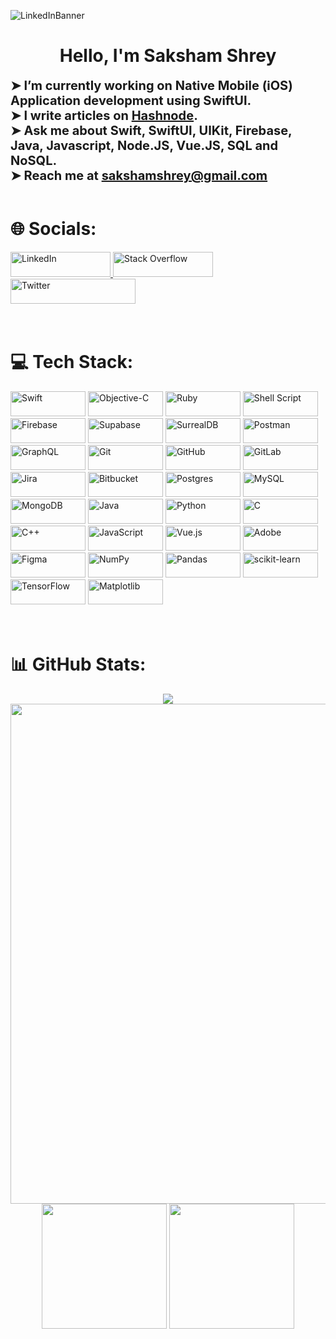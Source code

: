 ![LinkedInBanner](https://github.com/user-attachments/assets/bf3db4d1-454c-40c7-9794-72a188b51744)



<h1 align="center">Hello, I'm Saksham Shrey</h1>


<div style="font-size: 20px;">
  <strong>➤ I’m currently working on Native Mobile (iOS) Application development using SwiftUI.</strong>  
  <br>
  <strong>➤ I write articles on <a href="https://sakshamshrey.hashnode.dev/">Hashnode</a>.</strong>  
  <br>
  <strong>➤ Ask me about Swift, SwiftUI, UIKit, Firebase, Java, Javascript, Node.JS, Vue.JS, SQL and NoSQL.</strong>  
  <br>
  <strong>➤ Reach me at <a href="mailto:sakshamshrey@gmail.com">sakshamshrey@gmail.com</a></strong>
</div>

<br>


# 🌐 Socials:
<div>
<a href="https://linkedin.com/in/saksham-shrey">
  <img src="https://img.shields.io/badge/LinkedIn-%230077B5.svg?logo=linkedin&logoColor=white&style=plastic" alt="LinkedIn" height="40" width="160">
</a>
<a href="https://stackoverflow.com/users/20044326">
  <img src="https://img.shields.io/badge/-Stackoverflow-FE7A16?logo=stack-overflow&logoColor=white&style=plastic" alt="Stack Overflow" height="40" width="160">
</a>
<img src="https://img.shields.io/twitter/follow/SakshamShrey?logo=X&logoColor=white&label=%40SakshamShrey&labelColor=black&color=black&style=plastic" alt="Twitter" height="40" width="200">
</div>

<br>
<br>




# 💻 Tech Stack:
<div>
    <img src="https://img.shields.io/badge/swift-F54A2A?style=flat&logo=swift&logoColor=white" alt="Swift" height="40" width="120">
    <img src="https://img.shields.io/badge/OBJECTIVE--C-%233A95E3.svg?style=flat&logo=apple&logoColor=white" alt="Objective-C" height="40" width="120">
    <img src="https://img.shields.io/badge/ruby-%23CC342D.svg?style=flat&logo=ruby&logoColor=white" alt="Ruby" height="40" width="120">
    <img src="https://img.shields.io/badge/shell_script-%23121011.svg?style=flat&logo=gnu-bash&logoColor=white" alt="Shell Script" height="40" width="120">
    <img src="https://img.shields.io/badge/firebase-a08021?style=flat&logo=firebase&logoColor=ffcd34" alt="Firebase" height="40" width="120">
    <img src="https://img.shields.io/badge/Supabase-3ECF8E?style=flat&logo=supabase&logoColor=white" alt="Supabase" height="40" width="120">
    <img src="https://img.shields.io/badge/SurrealDB-FF00A0?style=flat&logo=surrealdb&logoColor=white" alt="SurrealDB" height="40" width="120">
    <img src="https://img.shields.io/badge/Postman-FF6C37?style=flat&logo=postman&logoColor=white" alt="Postman" height="40" width="120">
    <img src="https://img.shields.io/badge/-GraphQL-E10098?style=flat&logo=graphql&logoColor=white" alt="GraphQL" height="40" width="120">
    <img src="https://img.shields.io/badge/git-%23F05033.svg?style=flat&logo=git&logoColor=white" alt="Git" height="40" width="120">
    <img src="https://img.shields.io/badge/github-%23121011.svg?style=flat&logo=github&logoColor=white" alt="GitHub" height="40" width="120">
    <img src="https://img.shields.io/badge/gitlab-%23181717.svg?style=flat&logo=gitlab&logoColor=white" alt="GitLab" height="40" width="120">
    <img src="https://img.shields.io/badge/jira-%230A0FFF.svg?style=flat&logo=jira&logoColor=white" alt="Jira" height="40" width="120">
    <img src="https://img.shields.io/badge/bitbucket-%230047B3.svg?style=flat&logo=bitbucket&logoColor=white" alt="Bitbucket" height="40" width="120">
    <img src="https://img.shields.io/badge/postgres-%23316192.svg?style=flat&logo=postgresql&logoColor=white" alt="Postgres" height="40" width="120">
    <img src="https://img.shields.io/badge/mysql-4479A1.svg?style=flat&logo=mysql&logoColor=white" alt="MySQL" height="40" width="120">
    <img src="https://img.shields.io/badge/MongoDB-%234ea94b.svg?style=flat&logo=mongodb&logoColor=white" alt="MongoDB" height="40" width="120">
    <img src="https://img.shields.io/badge/java-%23ED8B00.svg?style=flat&logo=openjdk&logoColor=white" alt="Java" height="40" width="120">
    <img src="https://img.shields.io/badge/python-3670A0?style=flat&logo=python&logoColor=ffdd54" alt="Python" height="40" width="120">
    <img src="https://img.shields.io/badge/c-%2300599C.svg?style=flat&logo=c&logoColor=white" alt="C" height="40" width="120">
    <img src="https://img.shields.io/badge/c++-%2300599C.svg?style=flat&logo=c%2B%2B&logoColor=white" alt="C++" height="40" width="120">
    <img src="https://img.shields.io/badge/javascript-%23323330.svg?style=flat&logo=javascript&logoColor=%23F7DF1E" alt="JavaScript" height="40" width="120">
    <img src="https://img.shields.io/badge/vue.js-%2335495e.svg?style=flat&logo=vuedotjs&logoColor=%234FC08D" alt="Vue.js" height="40" width="120">  
    <img src="https://img.shields.io/badge/adobe-%23FF0000.svg?style=flat&logo=adobe&logoColor=white" alt="Adobe" height="40" width="120">
    <img src="https://img.shields.io/badge/figma-%23F24E1E.svg?style=flat&logo=figma&logoColor=white" alt="Figma" height="40" width="120">
    <img src="https://img.shields.io/badge/numpy-%23013243.svg?style=flat&logo=numpy&logoColor=white" alt="NumPy" height="40" width="120">
    <img src="https://img.shields.io/badge/pandas-%23150458.svg?style=flat&logo=pandas&logoColor=white" alt="Pandas" height="40" width="120">
    <img src="https://img.shields.io/badge/scikit--learn-%23F7931E.svg?style=flat&logo=scikit-learn&logoColor=white" alt="scikit-learn" height="40" width="120">
    <img src="https://img.shields.io/badge/TensorFlow-%23FF6F00.svg?style=flat&logo=TensorFlow&logoColor=white" alt="TensorFlow" height="40" width="120">
    <img src="https://img.shields.io/badge/Matplotlib-%23ffffff.svg?style=flat&logo=Matplotlib&logoColor=black" alt="Matplotlib" height="40" width="120">
</div>

<br>
<br>



# 📊 GitHub Stats:

<div align=center>   
  <img src="https://github-profile-trophy.vercel.app?username=saksham-shrey&theme=radical&no-frame=false&no-bg=true&margin-w=4&row=1" >
          
  <img width=800 src="https://github-readme-streak-stats.herokuapp.com/?user=saksham-shrey&theme=radical&hide_border=false&border_radius=20" >
  <img height=200 src="https://github-readme-stats.vercel.app/api?username=saksham-shrey&theme=radical&hide_rank=true&include_all_commits=true&count_private=true&border_radius=20" >
  <img height=200 src="https://github-readme-stats.vercel.app/api/top-langs/?username=saksham-shrey&theme=radical&hide_border=false&include_all_commits=true&count_private=true&layout=compact&border_radius=20" >


</div>



